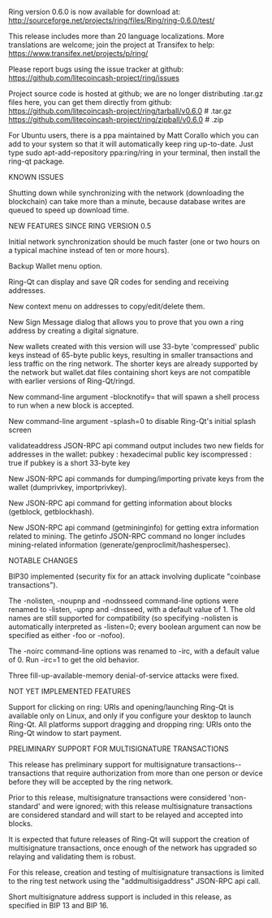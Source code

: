 Ring version 0.6.0 is now available for download at:
http://sourceforge.net/projects/ring/files/Ring/ring-0.6.0/test/

This release includes more than 20 language localizations.
More translations are welcome; join the
project at Transifex to help:
https://www.transifex.net/projects/p/ring/

Please report bugs using the issue tracker at github:
https://github.com/litecoincash-project/ring/issues

Project source code is hosted at github; we are no longer
distributing .tar.gz files here, you can get them
directly from github:
https://github.com/litecoincash-project/ring/tarball/v0.6.0  # .tar.gz
https://github.com/litecoincash-project/ring/zipball/v0.6.0  # .zip

For Ubuntu users, there is a ppa maintained by Matt Corallo which
you can add to your system so that it will automatically keep
ring up-to-date.  Just type
sudo apt-add-repository ppa:ring/ring
in your terminal, then install the ring-qt package.


KNOWN ISSUES

Shutting down while synchronizing with the network
(downloading the blockchain) can take more than a minute,
because database writes are queued to speed up download
time.


NEW FEATURES SINCE RING VERSION 0.5

Initial network synchronization should be much faster
(one or two hours on a typical machine instead of ten or more
hours).

Backup Wallet menu option.

Ring-Qt can display and save QR codes for sending
and receiving addresses.

New context menu on addresses to copy/edit/delete them.

New Sign Message dialog that allows you to prove that you
own a ring address by creating a digital
signature.

New wallets created with this version will
use 33-byte 'compressed' public keys instead of
65-byte public keys, resulting in smaller
transactions and less traffic on the ring
network. The shorter keys are already supported
by the network but wallet.dat files containing
short keys are not compatible with earlier
versions of Ring-Qt/ringd.

New command-line argument -blocknotify=<command>
that will spawn a shell process to run <command> 
when a new block is accepted.

New command-line argument -splash=0 to disable
Ring-Qt's initial splash screen

validateaddress JSON-RPC api command output includes
two new fields for addresses in the wallet:
pubkey : hexadecimal public key
iscompressed : true if pubkey is a short 33-byte key

New JSON-RPC api commands for dumping/importing
private keys from the wallet (dumprivkey, importprivkey).

New JSON-RPC api command for getting information about
blocks (getblock, getblockhash).

New JSON-RPC api command (getmininginfo) for getting
extra information related to mining. The getinfo
JSON-RPC command no longer includes mining-related
information (generate/genproclimit/hashespersec).



NOTABLE CHANGES

BIP30 implemented (security fix for an attack involving
duplicate "coinbase transactions").

The -nolisten, -noupnp and -nodnsseed command-line
options were renamed to -listen, -upnp and -dnsseed,
with a default value of 1. The old names are still
supported for compatibility (so specifying -nolisten
is automatically interpreted as -listen=0; every
boolean argument can now be specified as either
-foo or -nofoo).

The -noirc command-line options was renamed to
-irc, with a default value of 0. Run -irc=1 to
get the old behavior.

Three fill-up-available-memory denial-of-service
attacks were fixed.


NOT YET IMPLEMENTED FEATURES

Support for clicking on ring: URIs and
opening/launching Ring-Qt is available only on Linux,
and only if you configure your desktop to launch
Ring-Qt. All platforms support dragging and dropping
ring: URIs onto the Ring-Qt window to start
payment.


PRELIMINARY SUPPORT FOR MULTISIGNATURE TRANSACTIONS

This release has preliminary support for multisignature
transactions-- transactions that require authorization
from more than one person or device before they
will be accepted by the ring network.

Prior to this release, multisignature transactions
were considered 'non-standard' and were ignored;
with this release multisignature transactions are
considered standard and will start to be relayed
and accepted into blocks.

It is expected that future releases of Ring-Qt
will support the creation of multisignature transactions,
once enough of the network has upgraded so relaying
and validating them is robust.

For this release, creation and testing of multisignature
transactions is limited to the ring test network using
the "addmultisigaddress" JSON-RPC api call.

Short multisignature address support is included in this
release, as specified in BIP 13 and BIP 16.
